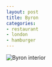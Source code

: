 ```yaml
---
layout: post
title: Byron
categories:
- restaurant
- london
- hamburger
---
```

![Byron interior](http://farm6.staticflickr.com/5542/9223271325_5e4e032754_o.jpg)

